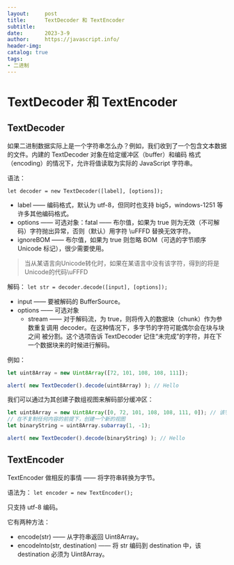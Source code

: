 ```yaml
---
layout:     post
title:      TextDecoder 和 TextEncoder
subtitle:   
date:       2023-3-9
author:     https://javascript.info/
header-img:
catalog: true
tags:
- 二进制
---
```

# TextDecoder 和 TextEncoder
## TextDecoder
如果二进制数据实际上是一个字符串怎么办？例如，我们收到了一个包含文本数据的文件。内建的 TextDecoder 对象在给定缓冲区（buffer）和编码
格式（encoding）的情况下，允许将值读取为实际的 JavaScript 字符串。

语法：

`let decoder = new TextDecoder([label], [options]);`

- label —— 编码格式，默认为 utf-8，但同时也支持 big5，windows-1251 等许多其他编码格式。
- options —— 可选对象：fatal —— 布尔值，如果为 true 则为无效（不可解码）字符抛出异常，否则（默认）用字符 \uFFFD 替换无效字符。
- ignoreBOM —— 布尔值，如果为 true 则忽略 BOM（可选的字节顺序 Unicode 标记），很少需要使用。

> 当从某语言向Unicode转化时，如果在某语言中没有该字符，得到的将是Unicode的代码\uFFFD

解码：
`let str = decoder.decode([input], [options]);`

- input —— 要被解码的 BufferSource。
- options —— 可选对象
  - stream —— 对于解码流，为 true，则将传入的数据块（chunk）作为参数重复调用 decoder。在这种情况下，多字节的字符可能偶尔会在块与块之间
    被分割。这个选项告诉 TextDecoder 记住“未完成”的字符，并在下一个数据块来的时候进行解码。

例如：
```javascript
let uint8Array = new Uint8Array([72, 101, 108, 108, 111]);

alert( new TextDecoder().decode(uint8Array) ); // Hello
```

我们可以通过为其创建子数组视图来解码部分缓冲区：

```javascript
let uint8Array = new Uint8Array([0, 72, 101, 108, 108, 111, 0]); // 该字符串位于中间 
// 在不复制任何内容的前提下，创建一个新的视图
let binaryString = uint8Array.subarray(1, -1);

alert( new TextDecoder().decode(binaryString) ); // Hello
```

## TextEncoder
TextEncoder 做相反的事情 —— 将字符串转换为字节。

语法为：
`let encoder = new TextEncoder();`

只支持 utf-8 编码。

它有两种方法：
- encode(str) —— 从字符串返回 Uint8Array。
- encodeInto(str, destination) —— 将 str 编码到 destination 中，该 destination 必须为 Uint8Array。
